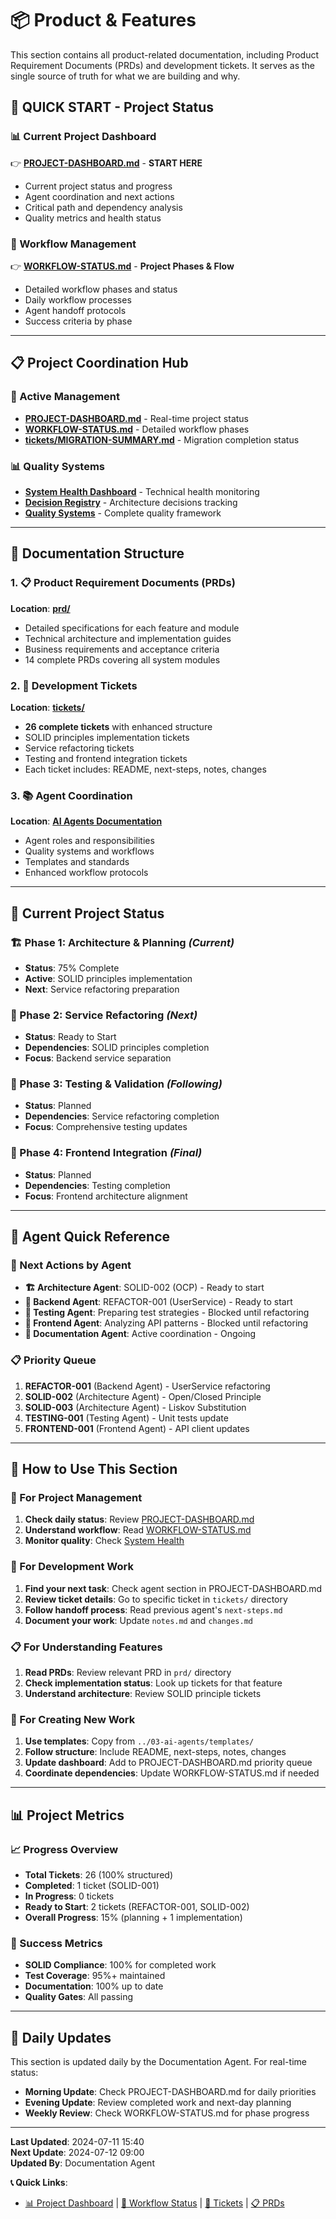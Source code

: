 # 📦 Product & Features

This section contains all product-related documentation, including Product Requirement Documents (PRDs) and development tickets. It serves as the single source of truth for what we are building and why.

## 🚀 **QUICK START - Project Status**

### **📊 Current Project Dashboard**

👉 **[PROJECT-DASHBOARD.md](./PROJECT-DASHBOARD.md)** - **START HERE**

- Current project status and progress
- Agent coordination and next actions
- Critical path and dependency analysis
- Quality metrics and health status

### **🔄 Workflow Management**

👉 **[WORKFLOW-STATUS.md](./WORKFLOW-STATUS.md)** - **Project Phases & Flow**

- Detailed workflow phases and status
- Daily workflow processes
- Agent handoff protocols
- Success criteria by phase

---

## 📋 **Project Coordination Hub**

### **🎯 Active Management**

- **[PROJECT-DASHBOARD.md](./PROJECT-DASHBOARD.md)** - Real-time project status
- **[WORKFLOW-STATUS.md](./WORKFLOW-STATUS.md)** - Detailed workflow phases
- **[tickets/MIGRATION-SUMMARY.md](./tickets/MIGRATION-SUMMARY.md)** - Migration completion status

### **📊 Quality Systems**

- **[System Health Dashboard](../03-ai-agents/SYSTEM-HEALTH.md)** - Technical health monitoring
- **[Decision Registry](../03-ai-agents/DECISION-REGISTRY.md)** - Architecture decisions tracking
- **[Quality Systems](../03-ai-agents/README.md)** - Complete quality framework

---

## 📜 **Documentation Structure**

### 1. **📋 Product Requirement Documents (PRDs)**

**Location**: **[prd/](./prd/README.md)**

- Detailed specifications for each feature and module
- Technical architecture and implementation guides
- Business requirements and acceptance criteria
- 14 complete PRDs covering all system modules

### 2. **🎫 Development Tickets**

**Location**: **[tickets/](./tickets/)**

- **26 complete tickets** with enhanced structure
- SOLID principles implementation tickets
- Service refactoring tickets
- Testing and frontend integration tickets
- Each ticket includes: README, next-steps, notes, changes

### 3. **📚 Agent Coordination**

**Location**: **[AI Agents Documentation](../03-ai-agents/README.md)**

- Agent roles and responsibilities
- Quality systems and workflows
- Templates and standards
- Enhanced workflow protocols

---

## 🎯 **Current Project Status**

### **🏗️ Phase 1: Architecture & Planning** _(Current)_

- **Status**: 75% Complete
- **Active**: SOLID principles implementation
- **Next**: Service refactoring preparation

### **🔧 Phase 2: Service Refactoring** _(Next)_

- **Status**: Ready to Start
- **Dependencies**: SOLID principles completion
- **Focus**: Backend service separation

### **🧪 Phase 3: Testing & Validation** _(Following)_

- **Status**: Planned
- **Dependencies**: Service refactoring completion
- **Focus**: Comprehensive testing updates

### **🎨 Phase 4: Frontend Integration** _(Final)_

- **Status**: Planned
- **Dependencies**: Testing completion
- **Focus**: Frontend architecture alignment

---

## 👥 **Agent Quick Reference**

### **🎯 Next Actions by Agent**

- **🏗️ Architecture Agent**: SOLID-002 (OCP) - Ready to start
- **🔧 Backend Agent**: REFACTOR-001 (UserService) - Ready to start
- **🧪 Testing Agent**: Preparing test strategies - Blocked until refactoring
- **🎨 Frontend Agent**: Analyzing API patterns - Blocked until refactoring
- **📝 Documentation Agent**: Active coordination - Ongoing

### **📋 Priority Queue**

1. **REFACTOR-001** (Backend Agent) - UserService refactoring
2. **SOLID-002** (Architecture Agent) - Open/Closed Principle
3. **SOLID-003** (Architecture Agent) - Liskov Substitution
4. **TESTING-001** (Testing Agent) - Unit tests update
5. **FRONTEND-001** (Frontend Agent) - API client updates

---

## 🚀 **How to Use This Section**

### **🎯 For Project Management**

1. **Check daily status**: Review [PROJECT-DASHBOARD.md](./PROJECT-DASHBOARD.md)
2. **Understand workflow**: Read [WORKFLOW-STATUS.md](./WORKFLOW-STATUS.md)
3. **Monitor quality**: Check [System Health](../03-ai-agents/SYSTEM-HEALTH.md)

### **🔧 For Development Work**

1. **Find your next task**: Check agent section in PROJECT-DASHBOARD.md
2. **Review ticket details**: Go to specific ticket in `tickets/` directory
3. **Follow handoff process**: Read previous agent's `next-steps.md`
4. **Document your work**: Update `notes.md` and `changes.md`

### **📋 For Understanding Features**

1. **Read PRDs**: Review relevant PRD in `prd/` directory
2. **Check implementation status**: Look up tickets for that feature
3. **Understand architecture**: Review SOLID principle tickets

### **🎫 For Creating New Work**

1. **Use templates**: Copy from `../03-ai-agents/templates/`
2. **Follow structure**: Include README, next-steps, notes, changes
3. **Update dashboard**: Add to PROJECT-DASHBOARD.md priority queue
4. **Coordinate dependencies**: Update WORKFLOW-STATUS.md if needed

---

## 📊 **Project Metrics**

### **📈 Progress Overview**

- **Total Tickets**: 26 (100% structured)
- **Completed**: 1 ticket (SOLID-001)
- **In Progress**: 0 tickets
- **Ready to Start**: 2 tickets (REFACTOR-001, SOLID-002)
- **Overall Progress**: 15% (planning + 1 implementation)

### **🎯 Success Metrics**

- **SOLID Compliance**: 100% for completed work
- **Test Coverage**: 95%+ maintained
- **Documentation**: 100% up to date
- **Quality Gates**: All passing

---

## 🔄 **Daily Updates**

This section is updated daily by the Documentation Agent. For real-time status:

- **Morning Update**: Check PROJECT-DASHBOARD.md for daily priorities
- **Evening Update**: Review completed work and next-day planning
- **Weekly Review**: Check WORKFLOW-STATUS.md for phase progress

---

**Last Updated**: 2024-07-11 15:40  
**Next Update**: 2024-07-12 09:00  
**Updated By**: Documentation Agent

**📞 Quick Links**:

- [📊 Project Dashboard](./PROJECT-DASHBOARD.md) | [🔄 Workflow Status](./WORKFLOW-STATUS.md) | [🎫 Tickets](./tickets/) | [📋 PRDs](./prd/)
